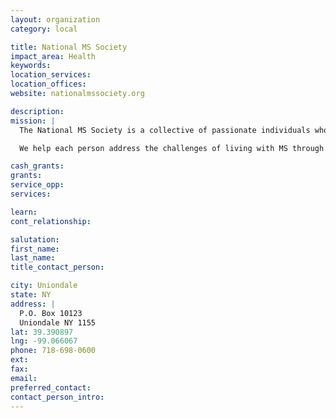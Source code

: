 ```yaml
---
layout: organization
category: local

title: National MS Society
impact_area: Health
keywords: 
location_services: 
location_offices: 
website: nationalmssociety.org

description: 
mission: |
  The National MS Society is a collective of passionate individuals who want to do something about MS now—to move together toward a world free of multiple sclerosis. MS stops people from moving. We exist to make sure it doesn't.

  We help each person address the challenges of living with MS through our 50-state network of chapters. The Society helps people affected by MS by funding cutting-edge research, driving change through advocacy, facilitating professional education, and providing programs and services that help people with MS and their families move their lives forward.

cash_grants: 
grants: 
service_opp: 
services: 

learn: 
cont_relationship: 

salutation: 
first_name: 
last_name: 
title_contact_person: 

city: Uniondale
state: NY
address: |
  P.O. Box 10123  
  Uniondale NY 1155
lat: 39.390897
lng: -99.066067
phone: 718-698-0600
ext: 
fax: 
email: 
preferred_contact: 
contact_person_intro: 
---
```

